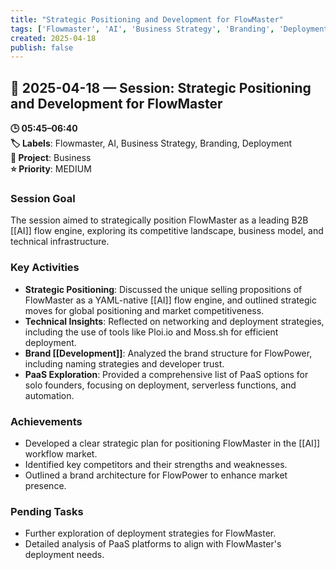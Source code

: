 ```yaml
---
title: "Strategic Positioning and Development for FlowMaster"
tags: ['Flowmaster', 'AI', 'Business Strategy', 'Branding', 'Deployment']
created: 2025-04-18
publish: false
---
```


## 📅 2025-04-18 — Session: Strategic Positioning and Development for FlowMaster

**🕒 05:45–06:40**  
**🏷️ Labels**: Flowmaster, AI, Business Strategy, Branding, Deployment  
**📂 Project**: Business  
**⭐ Priority**: MEDIUM  


### Session Goal
The session aimed to strategically position FlowMaster as a leading B2B [[AI]] flow engine, exploring its competitive landscape, business model, and technical infrastructure.

### Key Activities
- **Strategic Positioning**: Discussed the unique selling propositions of FlowMaster as a YAML-native [[AI]] flow engine, and outlined strategic moves for global positioning and market competitiveness.
- **Technical Insights**: Reflected on networking and deployment strategies, including the use of tools like Ploi.io and Moss.sh for efficient deployment.
- **Brand [[Development]]**: Analyzed the brand structure for FlowPower, including naming strategies and developer trust.
- **PaaS Exploration**: Provided a comprehensive list of PaaS options for solo founders, focusing on deployment, serverless functions, and automation.

### Achievements
- Developed a clear strategic plan for positioning FlowMaster in the [[AI]] workflow market.
- Identified key competitors and their strengths and weaknesses.
- Outlined a brand architecture for FlowPower to enhance market presence.

### Pending Tasks
- Further exploration of deployment strategies for FlowMaster.
- Detailed analysis of PaaS platforms to align with FlowMaster's deployment needs.

